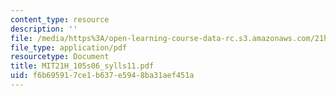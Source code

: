 ```yaml
---
content_type: resource
description: ''
file: /media/https%3A/open-learning-course-data-rc.s3.amazonaws.com/21h-105-american-classics-spring-2006/f6b695917ce1b637e5948ba31aef451a_MIT21H_105s06_sylls11.pdf
file_type: application/pdf
resourcetype: Document
title: MIT21H_105s06_sylls11.pdf
uid: f6b69591-7ce1-b637-e594-8ba31aef451a
---
```

